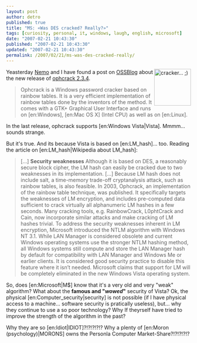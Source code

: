 ```yaml
---
layout: post
author: detro
published: true
title: "MS: «Was DES cracked? Really?»"
tags: [curiosity, personal, it, windows, laugh, english, microsoft]
date: "2007-02-21 10:43:30"
published: "2007-02-21 10:43:30"
updated: "2007-02-21 10:43:30"
permalink: /2007/02/21/ms-was-des-cracked-really/
---
```


<img src="http://www.cepolina.com/freephoto/f/other.food/cracker.snack.bread.jpg" alt="cracker... ;)" align="right" width="100" />
Yeasterday <a href="http://blog.neminis.org/">Nemo</a> and I have found a post on <a href="http://www.ossblog.it/post/2033/ophcrack-vista-password-cracking">OSSBlog</a> about the new release of <a href="http://ophcrack.sourceforge.net/">ophcrack 2.3.4</a>.

<blockquote>
Ophcrack is a Windows password cracker based on rainbow tables. It is a very efficient implementation of rainbow tables done by the inventors of the method. It comes with a GTK+ Graphical User Interface and runs on [en:Windows], [en:Mac OS X] (Intel CPU) as well as on [en:Linux].
</blockquote>

In the last release, ophcrack supports [en:Windows Vista|Vista]. Mmmm... sounds strange. <!--more-->

But it's true. And its because Vista is based on [en:LM_hash]... too. Reading the article on [en:LM_hash|Wikipedia about LM_hash]:
<blockquote>
[...]
<strong>Security weaknesses</strong>
Although it is based on DES, a reasonably secure block cipher, the LM hash can easily be cracked due to two weaknesses in its implementation.
[...]
Because LM hash does not include salt, a time-memory trade-off cryptanalysis attack, such as rainbow tables, is also feasible. In 2003, Ophcrack, an implementation of the rainbow table technique, was published. It specifically targets the weaknesses of LM encryption, and includes pre-computed data sufficient to crack virtually all alphanumeric LM hashes in a few seconds. Many cracking tools, e.g. RainbowCrack, L0phtCrack and Cain, now incorporate similar attacks and make cracking of LM hashes trivial.
To address the security weaknesses inherent in LM encryption, Microsoft introduced the NTLM algorithm with Windows NT 3.1. While LAN Manager is considered obsolete and current Windows operating systems use the stronger NTLM hashing method, all Windows systems still compute and store the LAN Manager hash by default for compatibility with LAN Manager and Windows Me or earlier clients. It is considered good security practice to disable this feature where it isn’t needed. Microsoft claims that support for LM will be completely eliminated in the new Windows Vista operating system.
</blockquote>

So, does [en:Microsoft|M$] know that it's a very old and very "weak" algorithm? What about the <strong>famous and "<em>wowed</em>"</strong> security of Vista? Ok, the physical [en:Computer_security|security] is not possible (if I have physical access to a machine... software security is pratically useless), but... why they continue to use a so poor technology? Why If theyrself have tried to improve the strength of the algorithm in the past? 

Why they are so [en:Idiot|IDIOT]?!?!?!?!? Why a plenty of [en:Moron (psychology)|MORONS] owns the Personla Computer Market-Share?!?!?!?!?
